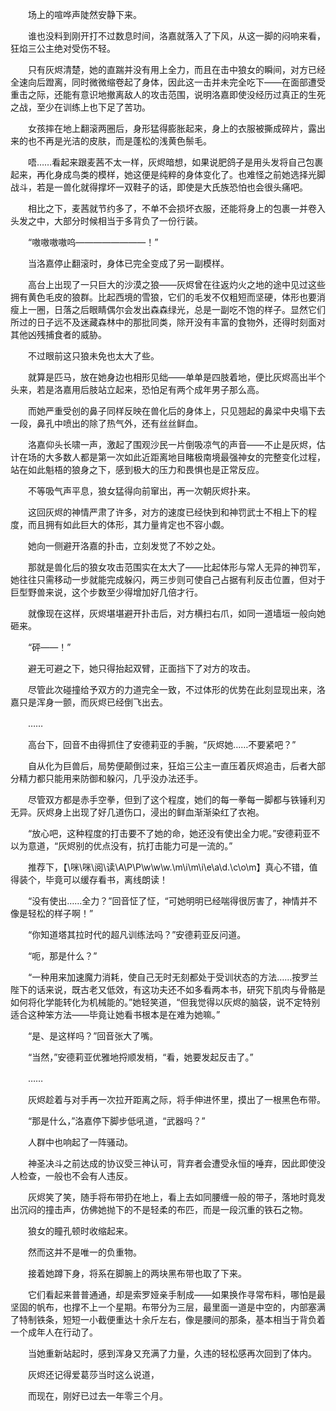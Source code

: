　　场上的喧哗声陡然安静下来。

　　谁也没料到刚开打不过数息时间，洛嘉就落入了下风，从这一脚的闷响来看，狂焰三公主绝对受伤不轻。

　　只有灰烬清楚，她的直踹并没有用上全力，而且在击中狼女的瞬间，对方已经全速向后蹬离，同时微微缩卷起了身体，因此这一击并未完全吃下——在面部遭受重击之际，还能有意识地撤离敌人的攻击范围，说明洛嘉即使没经历过真正的生死之战，至少在训练上也下足了苦功。

　　女孩摔在地上翻滚两圈后，身形猛得膨胀起来，身上的衣服被撕成碎片，露出来的也不再是光洁的皮肤，而是蓬松的浅黄色鬃毛。

　　唔……看起来跟麦茜不太一样，灰烬暗想，如果说肥鸽子是用头发将自己包裹起来，再化身成鸟类的模样，她这便是纯粹的身体变化了。也难怪之前她选择光脚战斗，若是一兽化就得撑坏一双鞋子的话，即使是大氏族恐怕也会很头痛吧。

　　相比之下，麦茜就节约多了，不单不会损坏衣服，还能将身上的包裹一并卷入头发之中，大部分时候相当于多背负了一份行装。

　　“嗷嗷嗷嗷呜————————！”

　　当洛嘉停止翻滚时，身体已完全变成了另一副模样。

　　高台上出现了一只巨大的沙漠之狼——灰烬曾在往返灼火之地的途中见过这些拥有黄色毛皮的狼群。比起西境的雪狼，它们的毛发不仅粗短而坚硬，体形也要消瘦上一圈，日落之后眼睛偶尔会发出森森绿光，总是一副吃不饱的样子。显然它们所过的日子远不及迷藏森林中的那批同类，除开没有丰富的食物外，还得时刻面对其他凶残捕食者的威胁。

　　不过眼前这只狼未免也太大了些。

　　就算是匹马，放在她身边也相形见绌——单单是四肢着地，便比灰烬高出半个头来，若是洛嘉用后肢站立起来，恐怕足有两个成年男子那么高。

　　而她严重受创的鼻子同样反映在兽化后的身体上，只见翘起的鼻梁中央塌下去一段，鼻孔中喷出的除了热气外，还有丝丝鲜血。

　　洛嘉仰头长啸一声，激起了围观沙民一片倒吸凉气的声音——不止是灰烬，估计在场的大多数人都是第一次如此近距离地目睹极南境最强神女的完整变化过程，站在如此魁梧的狼身之下，感到极大的压力和畏惧也是正常反应。

　　不等吸气声平息，狼女猛得向前窜出，再一次朝灰烬扑来。

　　这回灰烬的神情严肃了许多，对方的速度已经快到和神罚武士不相上下的程度，而且拥有如此巨大的体形，其力量肯定也不容小觑。

　　她向一侧避开洛嘉的扑击，立刻发觉了不妙之处。

　　那就是兽化后的狼女攻击范围实在太大了——比起体形与常人无异的神罚军，她往往只需移动一步就能完成躲闪，两三步则可使自己占据有利反击位置，但对于巨型野兽来说，这个步数至少得增加好几倍才行。

　　就像现在这样，灰烬堪堪避开扑击后，对方横扫右爪，如同一道墙垣一般向她砸来。

　　“砰——！”

　　避无可避之下，她只得抬起双臂，正面挡下了对方的攻击。

　　尽管此次碰撞给予双方的力道完全一致，不过体形的优势在此刻显现出来，洛嘉只是浑身一颤，而灰烬已经倒飞出去。

　　……

　　高台下，回音不由得抓住了安德莉亚的手腕，“灰烬她……不要紧吧？”

　　自从化为巨兽后，局势便颠倒过来，狂焰三公主一直压着灰烬追击，后者大部分精力都只能用来防御和躲闪，几乎没办法还手。

　　尽管双方都是赤手空拳，但到了这个程度，她们的每一拳每一脚都与铁锤利刃无异。灰烬身上出现了好几道伤口，浸出的鲜血渐渐染红了衣袍。

　　“放心吧，这种程度的打击要不了她的命，她还没有使出全力呢。”安德莉亚不以为意道，“灰烬别的优点没有，抗打击能力可是一流的。”

　　推荐下，【\咪\咪\阅\读\A\P\P\w\w\w\.\m\i\m\i\e\a\d\.\c\o\m】真心不错，值得装个，毕竟可以缓存看书，离线朗读！

　　“没有使出……全力？”回音怔了怔，“可她明明已经喘得很厉害了，神情并不像是轻松的样子啊！”

　　“你知道塔其拉时代的超凡训练法吗？”安德莉亚反问道。

　　“呃，那是什么？”

　　“一种用来加速魔力消耗，使自己无时无刻都处于受训状态的方法……按罗兰陛下的话来说，既古老又低效，有这功夫还不如多看两本书，研究下肌肉与骨骼是如何将化学能转化为机械能的。”她轻笑道，“但我觉得以灰烬的脑袋，说不定特别适合这种笨方法——毕竟让她看书根本是在难为她嘛。”

　　“是、是这样吗？”回音张大了嘴。

　　“当然，”安德莉亚优雅地捋顺发梢，“看，她要发起反击了。”

　　……

　　灰烬趁着与对手再一次拉开距离之际，将手伸进怀里，摸出了一根黑色布带。

　　“那是什么，”洛嘉停下脚步低吼道，“武器吗？”

　　人群中也响起了一阵骚动。

　　神圣决斗之前达成的协议受三神认可，背弃者会遭受永恒的唾弃，因此即使没人检查，一般也不会有人违反。

　　灰烬笑了笑，随手将布带扔在地上，看上去如同腰缠一般的带子，落地时竟发出沉闷的撞击声，仿佛她抛下的不是轻柔的布匹，而是一段沉重的铁石之物。

　　狼女的瞳孔顿时收缩起来。

　　然而这并不是唯一的负重物。

　　接着她蹲下身，将系在脚腕上的两块黑布带也取了下来。

　　它们看起来普普通通，却是索罗娅亲手制成——如果换作寻常布料，哪怕是最坚固的帆布，也撑不上一个星期。布带分为三层，最里面一道是中空的，内部塞满了特制铁条，短短一小截便重达十余斤左右，像是腰间的那条，基本相当于背负着一个成年人在行动了。

　　当她重新站起时，感到浑身又充满了力量，久违的轻松感再次回到了体内。

　　灰烬还记得爱葛莎当时这么说道，

　　而现在，刚好已过去一年零三个月。
